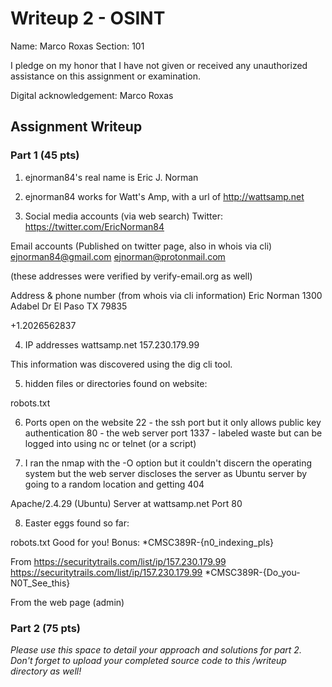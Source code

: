 # Writeup 2 - OSINT

Name: Marco Roxas
Section: 101

I pledge on my honor that I have not given or received any unauthorized assistance on this assignment or examination.

Digital acknowledgement: Marco Roxas

## Assignment Writeup

### Part 1 (45 pts)

1. ejnorman84's real name is Eric J. Norman

2. ejnorman84 works for Watt's Amp, with a url of http://wattsamp.net

3. Social media accounts (via web search)
Twitter: https://twitter.com/EricNorman84

Email accounts (Published on twitter page, also in whois via cli)
ejnorman84@gmail.com
ejnorman@protonmail.com

(these addresses were verified by verify-email.org as well)

Address & phone number (from whois via cli information)
Eric Norman
1300 Adabel Dr
El Paso TX 79835

+1.2026562837

4. IP addresses
wattsamp.net  157.230.179.99

This information was discovered using the dig cli tool.

5. hidden files or directories found on website:

robots.txt

6. Ports open on the website
22 - the ssh port but it only allows public key authentication
80 - the web server port
1337 - labeled waste but can be logged into using nc or telnet (or a script)

7. I ran the nmap with the -O option but it couldn't discern the operating system but the web server discloses the server as Ubuntu server by going to a random location and getting 404

Apache/2.4.29 (Ubuntu) Server at wattsamp.net Port 80

8. Easter eggs found so far:

robots.txt
Good for you! Bonus: *CMSC389R-{n0_indexing_pls}

From https://securitytrails.com/list/ip/157.230.179.99
https://securitytrails.com/list/ip/157.230.179.99
*CMSC389R-{Do_you-N0T_See_this}

From the web page (admin)


### Part 2 (75 pts)

*Please use this space to detail your approach and solutions for part 2. Don't forget to upload your completed source code to this /writeup directory as well!*

